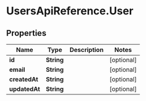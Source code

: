 # UsersApiReference.User

## Properties

Name | Type | Description | Notes
------------ | ------------- | ------------- | -------------
**id** | **String** |  | [optional] 
**email** | **String** |  | [optional] 
**createdAt** | **String** |  | [optional] 
**updatedAt** | **String** |  | [optional] 



